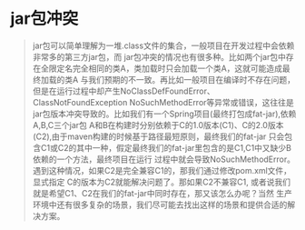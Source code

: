 # jar包冲突
> jar包可以简单理解为一堆.class文件的集合，一般项目在开发过程中会依赖非常多的第三方jar包，而
> jar包冲突的情况也有很多种。比如两个jar包中存在全限定名完全相同的类A，类加载时只会加载一个类A，这就可能造成最终加载的类A
> 与我们预期的不一致。再比如一般项目在编译时不存在问题，但是在运行过程中却产生NoClassDefFoundError、ClassNotFoundException
> NoSuchMethodError等异常或错误，这往往是jar包版本冲突导致的。比如我们有一个Spring项目(最终打包成fat-jar),依赖A,B,C三个jar包
> A和B在构建时分别依赖于C的1.0版本(C1)、C的2.0版本(C2),由于maven构建的时候基于路径最短原则，最终我们的fat-jar
> 只会包含C1或C2的其中一种，假定最终我们的fat-jar里包含的是C1,C1中又缺少B依赖的一个方法，最终项目在运行
> 过程中就会导致NoSuchMethodError。遇到这种情况，如果C2是完全兼容C1的，那我们通过修改pom.xml文件，显式指定
> C的版本为C2就能解决问题了。那如果C2不兼容C1, 或者说我们就是希望C1、C2在我们的fat-jar中同时存在，那又该怎么办呢？当然
> 生产环境中还有很多复杂的场景，我们尽可能去找出这样的场景和提供合适的解决方案。